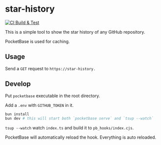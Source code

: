 # star-history

[![CI Build & Test](https://github.com/HuakunShen/star-history/actions/workflows/ci.yml/badge.svg)](https://github.com/HuakunShen/star-history/actions/workflows/ci.yml)

This is a simple tool to show the star history of any GitHub repository.

PocketBase is used for caching.

## Usage

Send a `GET` request to `https://star-history.`

## Develop

Put `pocketbase` executable in the root directory.

Add a `.env` with `GITHUB_TOKEN` in it.

```bash
bun install
bun dev # this will start both `pocketbase serve` and `tsup --watch`
```

`tsup --watch` watch `index.ts` and build it to `pb_hooks/index.cjs`.

PocketBase will automatically reload the hook. Everything is auto reloaded.
